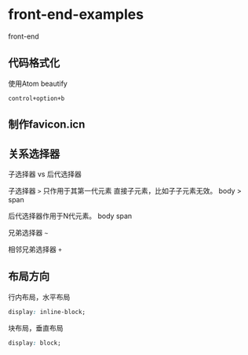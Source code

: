 # front-end-examples
front-end

## 代码格式化
使用Atom beautify
```
control+option+b
```
## 制作favicon.icn

## 关系选择器
子选择器 vs 后代选择器

子选择器 `>` 只作用于其第一代元素 直接子元素，比如子子元素无效。
body > span

后代选择器作用于N代元素。
body span

兄弟选择器 `~`

相邻兄弟选择器 `+`

## 布局方向
行内布局，水平布局
```css
display: inline-block;
```
块布局，垂直布局
```css
display: block;
```
